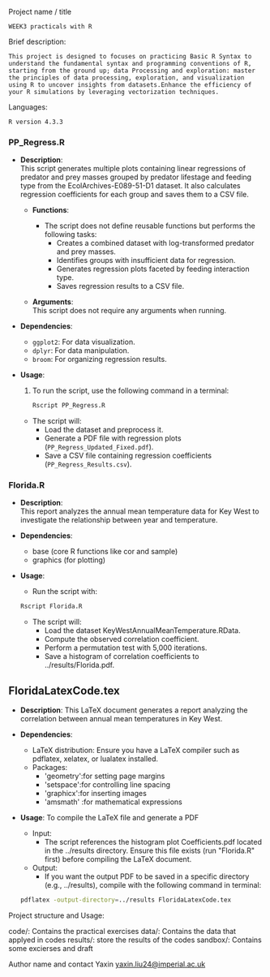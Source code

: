 Project name / title

    WEEK3 practicals with R

Brief description: 

    This project is designed to focuses on practicing Basic R Syntax to understand the fundamental syntax and programming conventions of R, starting from the ground up; data Processing and exploration: master the principles of data processing, exploration, and visualization using R to uncover insights from datasets.Enhance the efficiency of your R simulations by leveraging vectorization techniques.

Languages: 

    R version 4.3.3 

### PP_Regress.R

- **Description**:  
  This script generates multiple plots containing linear regressions of predator and prey masses grouped by predator lifestage and feeding type from the EcolArchives-E089-51-D1 dataset. It also calculates regression coefficients for each group and saves them to a CSV file.

  - **Functions**:
    - The script does not define reusable functions but performs the following tasks:
      - Creates a combined dataset with log-transformed predator and prey masses.
      - Identifies groups with insufficient data for regression.
      - Generates regression plots faceted by feeding interaction type.
      - Saves regression results to a CSV file.

  - **Arguments**:  
    This script does not require any arguments when running.

- **Dependencies**:  
  - `ggplot2`: For data visualization.
  - `dplyr`: For data manipulation.
  - `broom`: For organizing regression results.

- **Usage**:  
  1. To run the script, use the following command in a terminal:
     ```bash
     Rscript PP_Regress.R
     ```
  - The script will:
    - Load the dataset and preprocess it.
    - Generate a PDF file with regression plots (`PP_Regress_Updated_Fixed.pdf`).
    - Save a CSV file containing regression coefficients (`PP_Regress_Results.csv`).

### Florida.R

- **Description**:  
This report analyzes the annual mean temperature data for Key West to investigate the relationship between year and temperature. 

- **Dependencies**:
  - base (core R functions like cor and sample)
  - graphics (for plotting)

- **Usage**:
  - Run the script with:
  ```bash
  Rscript Florida.R
  ```

  - The script will:
    - Load the dataset KeyWestAnnualMeanTemperature.RData.
    - Compute the observed correlation coefficient.
    - Perform a permutation test with 5,000 iterations.
    - Save a histogram of correlation coefficients to ../results/Florida.pdf.

## FloridaLatexCode.tex

- **Description**:
This LaTeX document generates a report analyzing the correlation between annual mean temperatures in Key West.

- **Dependencies**:
  - LaTeX distribution: Ensure you have a LaTeX compiler such as pdflatex, xelatex, or lualatex installed.
  - Packages:
    - 'geometry':for setting page margins
    - 'setspace':for controlling line spacing
    - 'graphicx':for inserting images
    - 'amsmath' :for mathematical expressions

- **Usage**:
To compile the LaTeX file and generate a PDF
  - Input:
    - The script references the histogram plot Coefficients.pdf located in the ../results directory. Ensure this file exists (run "Florida.R" first) before compiling the LaTeX document.
  - Output:
    - If you want the output PDF to be saved in a specific directory (e.g., ../results), compile with the following command in terminal:
   ```bash
   pdflatex -output-directory=../results FloridaLatexCode.tex
   ```


Project structure and Usage: 

code/: Contains the practical exercises
data/: Contains the data that applyed in codes
results/: store the results of the codes
sandbox/: Contains some excierses and draft

Author name and contact
    Yaxin  yaxin.liu24@imperial.ac.uk
